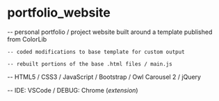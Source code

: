 # portfolio_website


-- personal portfolio / project website built around a template published from ColorLib

	-- coded modifications to base template for custom output
	
	-- rebuilt portions of the base .html files / main.js
	

-- HTML5 / CSS3 / JavaScript / Bootstrap / Owl Carousel 2 / jQuery

-- IDE: VSCode / DEBUG: Chrome (_extension_)
